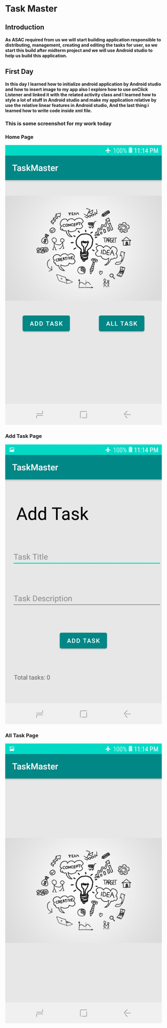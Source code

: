 # Task Master

## Introduction

#### As ASAC required from us we will start building application responsible to distributing, management, creating and editing the tasks for user, so we start this build after midterm project and we will use Android studio to help us build this application.



## First Day
#### In this day I learned how to initialize android application by Android studio and how to insert image to my app also I explore how to use onClick Listener and linked it with the related activity class and I learned how to style a lot of stuff in Android studio and make my application relative by use the relative linear features in Android studio, And the last thing i learned how to write code inside xml file.
### This is some screenshot for my work today

### Home Page
![Home Page](ScreenShot/Screenshot_20220425-231422.jpg)

### Add Task Page
![Home Page](ScreenShot/Screenshot_20220425-231427.jpg)

### All Task Page
![Home Page](ScreenShot/Screenshot_20220425-231443.jpg)


